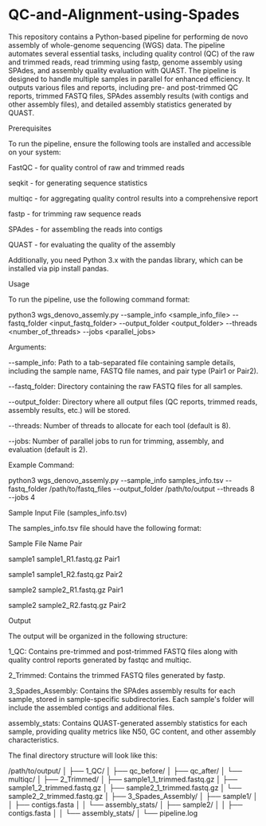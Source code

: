 # QC-and-Alignment-using-Spades

This repository contains a Python-based pipeline for performing de novo assembly of whole-genome sequencing (WGS) data. The pipeline automates several essential tasks, including quality control (QC) of the raw and trimmed reads, read trimming using fastp, genome assembly using SPAdes, and assembly quality evaluation with QUAST. The pipeline is designed to handle multiple samples in parallel for enhanced efficiency. It outputs various files and reports, including pre- and post-trimmed QC reports, trimmed FASTQ files, SPAdes assembly results (with contigs and other assembly files), and detailed assembly statistics generated by QUAST.

Prerequisites

To run the pipeline, ensure the following tools are installed and accessible on your system:

FastQC - for quality control of raw and trimmed reads

seqkit - for generating sequence statistics

multiqc - for aggregating quality control results into a comprehensive report

fastp - for trimming raw sequence reads

SPAdes - for assembling the reads into contigs

QUAST - for evaluating the quality of the assembly

Additionally, you need Python 3.x with the pandas library, which can be installed via pip install pandas.

Usage

To run the pipeline, use the following command format:


python3 wgs_denovo_assemly.py --sample_info <sample_info_file> --fastq_folder <input_fastq_folder> --output_folder <output_folder> --threads <number_of_threads> --jobs <parallel_jobs>

Arguments:

--sample_info: Path to a tab-separated file containing sample details, including the sample name, FASTQ file names, and pair type (Pair1 or Pair2).

--fastq_folder: Directory containing the raw FASTQ files for all samples.

--output_folder: Directory where all output files (QC reports, trimmed reads, assembly results, etc.) will be stored.

--threads: Number of threads to allocate for each tool (default is 8).

--jobs: Number of parallel jobs to run for trimming, assembly, and evaluation (default is 2).

Example Command:

python3 wgs_denovo_assemly.py --sample_info samples_info.tsv --fastq_folder /path/to/fastq_files --output_folder /path/to/output --threads 8 --jobs 4

Sample Input File (samples_info.tsv)

The samples_info.tsv file should have the following format:

Sample    File Name    Pair

sample1   sample1_R1.fastq.gz   Pair1

sample1   sample1_R2.fastq.gz   Pair2

sample2   sample2_R1.fastq.gz   Pair1

sample2   sample2_R2.fastq.gz   Pair2

Output

The output will be organized in the following structure:

1_QC: Contains pre-trimmed and post-trimmed FASTQ files along with quality control reports generated by fastqc and multiqc.

2_Trimmed: Contains the trimmed FASTQ files generated by fastp.

3_Spades_Assembly: Contains the SPAdes assembly results for each sample, stored in sample-specific subdirectories. Each sample's folder will include the assembled contigs and additional files.

assembly_stats: Contains QUAST-generated assembly statistics for each sample, providing quality metrics like N50, GC content, and other assembly characteristics.

The final directory structure will look like this:

/path/to/output/
│
├── 1_QC/
│   ├── qc_before/
│   ├── qc_after/
│   └── multiqc/
│
├── 2_Trimmed/
│   ├── sample1_1_trimmed.fastq.gz
│   ├── sample1_2_trimmed.fastq.gz
│   ├── sample2_1_trimmed.fastq.gz
│   └── sample2_2_trimmed.fastq.gz
│
├── 3_Spades_Assembly/
│   ├── sample1/
│   │   ├── contigs.fasta
│   │   └── assembly_stats/
│   ├── sample2/
│   │   ├── contigs.fasta
│   │   └── assembly_stats/
│   └── pipeline.log
